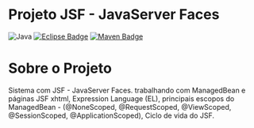 # Projeto JSF - JavaServer Faces
![Java](https://img.shields.io/badge/Java-%23ED8B00.svg??style=for-the-badge&logo=openjdk&logoColor=white)
[![Eclipse Badge](https://badgen.net/badge/icon/eclipse?icon=eclipse&label)]()
[![Maven Badge](https://badgen.net/badge/icon/maven?icon=maven&label)]()

# Sobre o Projeto
Sistema com JSF - JavaServer Faces. trabalhando com ManagedBean e páginas JSF xhtml, Expression Language (EL), principais escopos do ManagedBean - (@NoneScoped, @RequestScoped, @ViewScoped, @SessionScoped, @ApplicationScoped), Ciclo de vida do JSF.
